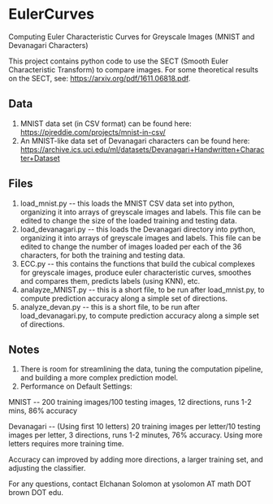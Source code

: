 # EulerCurves
Computing Euler Characteristic Curves for Greyscale Images (MNIST and Devanagari Characters)

This project contains python code to use the SECT (Smooth Euler Characteristic Transform) to compare images.
For some theoretical results on the SECT, see: https://arxiv.org/pdf/1611.06818.pdf.

Data
----
1. MNIST data set (in CSV format) can be found here: https://pjreddie.com/projects/mnist-in-csv/
2. An MNIST-like data set of Devanagari characters can be found here: https://archive.ics.uci.edu/ml/datasets/Devanagari+Handwritten+Character+Dataset 


Files
-----
1. load_mnist.py -- this loads the MNIST CSV data set into python, organizing it into arrays of greyscale images and labels. This file can be edited to change the size of the loaded training and testing data.
2. load_devanagari.py -- this loads the Devanagari directory into python, organizing it into arrays of greyscale images and labels. This file can be edited to change the number of images loaded per each of the 36 characters, for both the training and testing data.
3. ECC.py -- this contains the functions that build the cubical complexes for greyscale images, produce euler characteristic curves, smoothes and compares them, predicts labels (using KNN), etc.
4. analayze_MNIST.py -- this is a short file, to be run after load_mnist.py, to compute prediction accuracy along a simple set of directions.
5. analyze_devan.py -- this is a short file, to be run after load_devanagari.py, to compute prediction accuracy along a simple set of directions.

Notes
-----
1. There is room for streamlining the data, tuning the computation pipeline, and building a more complex prediction model.
2. Performance on Default Settings:

MNIST -- 200 training images/100 testing images, 12 directions, runs 1-2 mins, 86% accuracy

Devanagari -- (Using first 10 letters) 20 training images per letter/10 testing images per letter, 3 directions, runs 1-2 minutes, 76% accuracy. Using more letters requires more training time.

Accuracy can improved by adding more directions, a larger training set, and adjusting the classifier.

For any questions, contact Elchanan Solomon at ysolomon AT math DOT brown DOT edu.
